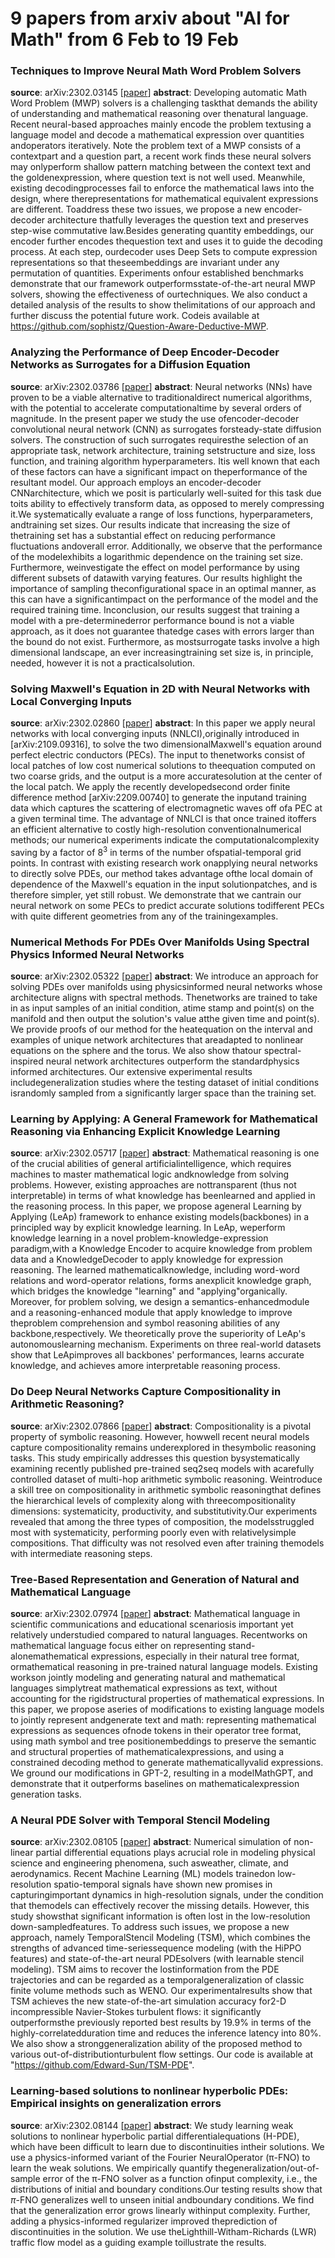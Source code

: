 # 9 papers from arxiv about "AI for Math" from 6 Feb to 19 Feb

### Techniques to Improve Neural Math Word Problem Solvers
**source**: arXiv:2302.03145 [[paper](https://arxiv.org/abs/2302.03145)]
**abstract**: Developing automatic Math Word Problem (MWP) solvers is a challenging taskthat demands the ability of understanding and mathematical reasoning over thenatural language. Recent neural-based approaches mainly encode the problem textusing a language model and decode a mathematical expression over quantities andoperators iteratively. Note the problem text of a MWP consists of a contextpart and a question part, a recent work finds these neural solvers may onlyperform shallow pattern matching between the context text and the goldenexpression, where question text is not well used. Meanwhile, existing decodingprocesses fail to enforce the mathematical laws into the design, where therepresentations for mathematical equivalent expressions are different. Toaddress these two issues, we propose a new encoder-decoder architecture thatfully leverages the question text and preserves step-wise commutative law.Besides generating quantity embeddings, our encoder further encodes thequestion text and uses it to guide the decoding process. At each step, ourdecoder uses Deep Sets to compute expression representations so that theseembeddings are invariant under any permutation of quantities. Experiments onfour established benchmarks demonstrate that our framework outperformsstate-of-the-art neural MWP solvers, showing the effectiveness of ourtechniques. We also conduct a detailed analysis of the results to show thelimitations of our approach and further discuss the potential future work. Codeis available at https://github.com/sophistz/Question-Aware-Deductive-MWP.

### Analyzing the Performance of Deep Encoder-Decoder Networks as Surrogates for a Diffusion Equation
**source**: arXiv:2302.03786 [[paper](https://arxiv.org/abs/2302.03786)]
**abstract**: Neural networks (NNs) have proven to be a viable alternative to traditionaldirect numerical algorithms, with the potential to accelerate computationaltime by several orders of magnitude. In the present paper we study the use ofencoder-decoder convolutional neural network (CNN) as surrogates forsteady-state diffusion solvers. The construction of such surrogates requiresthe selection of an appropriate task, network architecture, training setstructure and size, loss function, and training algorithm hyperparameters. Itis well known that each of these factors can have a significant impact on theperformance of the resultant model. Our approach employs an encoder-decoder CNNarchitecture, which we posit is particularly well-suited for this task due toits ability to effectively transform data, as opposed to merely compressing it.We systematically evaluate a range of loss functions, hyperparameters, andtraining set sizes. Our results indicate that increasing the size of thetraining set has a substantial effect on reducing performance fluctuations andoverall error. Additionally, we observe that the performance of the modelexhibits a logarithmic dependence on the training set size. Furthermore, weinvestigate the effect on model performance by using different subsets of datawith varying features. Our results highlight the importance of sampling theconfigurational space in an optimal manner, as this can have a significantimpact on the performance of the model and the required training time. Inconclusion, our results suggest that training a model with a pre-determinederror performance bound is not a viable approach, as it does not guarantee thatedge cases with errors larger than the bound do not exist. Furthermore, as mostsurrogate tasks involve a high dimensional landscape, an ever increasingtraining set size is, in principle, needed, however it is not a practicalsolution.

### Solving Maxwell's Equation in 2D with Neural Networks with Local Converging Inputs
**source**: arXiv:2302.02860 [[paper](https://arxiv.org/abs/2302.02860)]
**abstract**: In this paper we apply neural networks with local converging inputs (NNLCI),originally introduced in [arXiv:2109.09316], to solve the two dimensionalMaxwell's equation around perfect electric conductors (PECs). The input to thenetworks consist of local patches of low cost numerical solutions to theequation computed on two coarse grids, and the output is a more accuratesolution at the center of the local patch. We apply the recently developedsecond order finite difference method [arXiv:2209.00740] to generate the inputand training data which captures the scattering of electromagnetic waves off ofa PEC at a given terminal time. The advantage of NNLCI is that once trained itoffers an efficient alternative to costly high-resolution conventionalnumerical methods; our numerical experiments indicate the computationalcomplexity saving by a factor of $8^3$ in terms of the number ofspatial-temporal grid points. In contrast with existing research work onapplying neural networks to directly solve PDEs, our method takes advantage ofthe local domain of dependence of the Maxwell's equation in the input solutionpatches, and is therefore simpler, yet still robust. We demonstrate that we cantrain our neural network on some PECs to predict accurate solutions todifferent PECs with quite different geometries from any of the trainingexamples.

### Numerical Methods For PDEs Over Manifolds Using Spectral Physics Informed Neural Networks
**source**: arXiv:2302.05322 [[paper](https://arxiv.org/abs/2302.05322)]
**abstract**: We introduce an approach for solving PDEs over manifolds using physicsinformed neural networks whose architecture aligns with spectral methods. Thenetworks are trained to take in as input samples of an initial condition, atime stamp and point(s) on the manifold and then output the solution's value atthe given time and point(s). We provide proofs of our method for the heatequation on the interval and examples of unique network architectures that areadapted to nonlinear equations on the sphere and the torus. We also show thatour spectral-inspired neural network architectures outperform the standardphysics informed architectures. Our extensive experimental results includegeneralization studies where the testing dataset of initial conditions israndomly sampled from a significantly larger space than the training set.

### Learning by Applying: A General Framework for Mathematical Reasoning via Enhancing Explicit Knowledge Learning
**source**: arXiv:2302.05717 [[paper](https://arxiv.org/abs/2302.05717)]
**abstract**: Mathematical reasoning is one of the crucial abilities of general artificialintelligence, which requires machines to master mathematical logic andknowledge from solving problems. However, existing approaches are nottransparent (thus not interpretable) in terms of what knowledge has beenlearned and applied in the reasoning process. In this paper, we propose ageneral Learning by Applying (LeAp) framework to enhance existing models(backbones) in a principled way by explicit knowledge learning. In LeAp, weperform knowledge learning in a novel problem-knowledge-expression paradigm,with a Knowledge Encoder to acquire knowledge from problem data and a KnowledgeDecoder to apply knowledge for expression reasoning. The learned mathematicalknowledge, including word-word relations and word-operator relations, forms anexplicit knowledge graph, which bridges the knowledge "learning" and "applying"organically. Moreover, for problem solving, we design a semantics-enhancedmodule and a reasoning-enhanced module that apply knowledge to improve theproblem comprehension and symbol reasoning abilities of any backbone,respectively. We theoretically prove the superiority of LeAp's autonomouslearning mechanism. Experiments on three real-world datasets show that LeApimproves all backbones' performances, learns accurate knowledge, and achieves amore interpretable reasoning process.

### Do Deep Neural Networks Capture Compositionality in Arithmetic Reasoning?
**source**: arXiv:2302.07866 [[paper](https://arxiv.org/abs/2302.07866)]
**abstract**: Compositionality is a pivotal property of symbolic reasoning. However, howwell recent neural models capture compositionality remains underexplored in thesymbolic reasoning tasks. This study empirically addresses this question bysystematically examining recently published pre-trained seq2seq models with acarefully controlled dataset of multi-hop arithmetic symbolic reasoning. Weintroduce a skill tree on compositionality in arithmetic symbolic reasoningthat defines the hierarchical levels of complexity along with threecompositionality dimensions: systematicity, productivity, and substitutivity.Our experiments revealed that among the three types of composition, the modelsstruggled most with systematicity, performing poorly even with relativelysimple compositions. That difficulty was not resolved even after training themodels with intermediate reasoning steps.

### Tree-Based Representation and Generation of Natural and Mathematical Language
**source**: arXiv:2302.07974 [[paper](https://arxiv.org/abs/2302.07974)]
**abstract**: Mathematical language in scientific communications and educational scenariosis important yet relatively understudied compared to natural languages. Recentworks on mathematical language focus either on representing stand-alonemathematical expressions, especially in their natural tree format, ormathematical reasoning in pre-trained natural language models. Existing workson jointly modeling and generating natural and mathematical languages simplytreat mathematical expressions as text, without accounting for the rigidstructural properties of mathematical expressions. In this paper, we propose aseries of modifications to existing language models to jointly represent andgenerate text and math: representing mathematical expressions as sequences ofnode tokens in their operator tree format, using math symbol and tree positionembeddings to preserve the semantic and structural properties of mathematicalexpressions, and using a constrained decoding method to generate mathematicallyvalid expressions. We ground our modifications in GPT-2, resulting in a modelMathGPT, and demonstrate that it outperforms baselines on mathematicalexpression generation tasks.

### A Neural PDE Solver with Temporal Stencil Modeling
**source**: arXiv:2302.08105 [[paper](https://arxiv.org/abs/2302.08105)]
**abstract**: Numerical simulation of non-linear partial differential equations plays acrucial role in modeling physical science and engineering phenomena, such asweather, climate, and aerodynamics. Recent Machine Learning (ML) models trainedon low-resolution spatio-temporal signals have shown new promises in capturingimportant dynamics in high-resolution signals, under the condition that themodels can effectively recover the missing details. However, this study showsthat significant information is often lost in the low-resolution down-sampledfeatures. To address such issues, we propose a new approach, namely TemporalStencil Modeling (TSM), which combines the strengths of advanced time-seriessequence modeling (with the HiPPO features) and state-of-the-art neural PDEsolvers (with learnable stencil modeling). TSM aims to recover the lostinformation from the PDE trajectories and can be regarded as a temporalgeneralization of classic finite volume methods such as WENO. Our experimentalresults show that TSM achieves the new state-of-the-art simulation accuracy for2-D incompressible Navier-Stokes turbulent flows: it significantly outperformsthe previously reported best results by 19.9% in terms of the highly-correlatedduration time and reduces the inference latency into 80%. We also show a stronggeneralization ability of the proposed method to various out-of-distributionturbulent flow settings. Our code is available at "https://github.com/Edward-Sun/TSM-PDE".

### Learning-based solutions to nonlinear hyperbolic PDEs: Empirical insights on generalization errors
**source**: arXiv:2302.08144 [[paper](https://arxiv.org/abs/2302.08144)]
**abstract**: We study learning weak solutions to nonlinear hyperbolic partial differentialequations (H-PDE), which have been difficult to learn due to discontinuities intheir solutions. We use a physics-informed variant of the Fourier NeuralOperator (π-FNO) to learn the weak solutions. We empirically quantify thegeneralization/out-of-sample error of the π-FNO solver as a function ofinput complexity, i.e., the distributions of initial and boundary conditions.Our testing results show that $π$-FNO generalizes well to unseen initial andboundary conditions. We find that the generalization error grows linearly withinput complexity. Further, adding a physics-informed regularizer improved theprediction of discontinuities in the solution. We use theLighthill-Witham-Richards (LWR) traffic flow model as a guiding example toillustrate the results.
